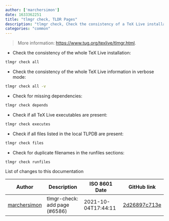 ```yaml
---
author: ['marchersimon']
date: 1633362251
title: "tlmgr check, TLDR Pages"
description: "tlmgr check, Check the consistency of a TeX Live installation."
categories: "common"
---
```

> More information: <https://www.tug.org/texlive/tlmgr.html>.

- Check the consistency of the whole TeX Live installation:

```bash
tlmgr check all
```

- Check the consistency of the whole TeX Live information in verbose mode:

```bash
tlmgr check all -v
```

- Check for missing dependencies:

```bash
tlmgr check depends
```

- Check if all TeX Live executables are present:

```bash
tlmgr check executes
```

- Check if all files listed in the local TLPDB are present:

```bash
tlmgr check files
```

- Check for duplicate filenames in the runfiles sections:

```bash
tlmgr check runfiles
```
List of changes to this documentation


Author | Description | ISO 8601 Date | GitHub link
------|-----|-----|-----
[marchersimon](mailto:50295997+marchersimon@users.noreply.github.com) | tlmgr-check: add page (#6586) | 2021-10-04T17:44:11 | [2d26897c713e](https://github.com/tldr-pages/tldr/commit/2d26897c713ee881051b9ae4cfe1061a7ad5cb22)

